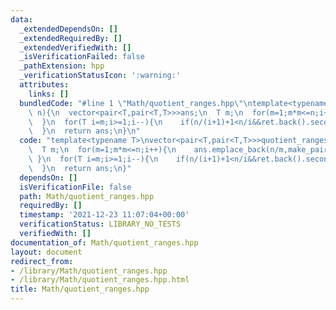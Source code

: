 ```yaml
---
data:
  _extendedDependsOn: []
  _extendedRequiredBy: []
  _extendedVerifiedWith: []
  _isVerificationFailed: false
  _pathExtension: hpp
  _verificationStatusIcon: ':warning:'
  attributes:
    links: []
  bundledCode: "#line 1 \"Math/quotient_ranges.hpp\"\ntemplate<typename T>\nvector<pair<T,pair<T,T>>>quotient_ranges(T\
    \ n){\n  vector<pair<T,pair<T,T>>>ans;\n  T m;\n  for(m=1;m*m<=n;i++){\n    ans.emplace_back(n/m,make_pair(m,m));\n\
    \  }\n  for(T i=m;i>=1;i--){\n    if(n/(i+1)+1<n/i&&ret.back().second.second<n/i)ans.emplace_back(i,make_pair(n/(i+1)+1,n/i));\n\
    \  }\n  return ans;\n}\n"
  code: "template<typename T>\nvector<pair<T,pair<T,T>>>quotient_ranges(T n){\n  vector<pair<T,pair<T,T>>>ans;\n\
    \  T m;\n  for(m=1;m*m<=n;i++){\n    ans.emplace_back(n/m,make_pair(m,m));\n \
    \ }\n  for(T i=m;i>=1;i--){\n    if(n/(i+1)+1<n/i&&ret.back().second.second<n/i)ans.emplace_back(i,make_pair(n/(i+1)+1,n/i));\n\
    \  }\n  return ans;\n}"
  dependsOn: []
  isVerificationFile: false
  path: Math/quotient_ranges.hpp
  requiredBy: []
  timestamp: '2021-12-23 11:07:04+00:00'
  verificationStatus: LIBRARY_NO_TESTS
  verifiedWith: []
documentation_of: Math/quotient_ranges.hpp
layout: document
redirect_from:
- /library/Math/quotient_ranges.hpp
- /library/Math/quotient_ranges.hpp.html
title: Math/quotient_ranges.hpp
---
```

